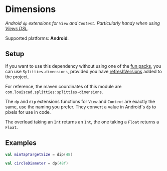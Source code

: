 # Dimensions

*Android `dp` extensions for `View` and `Context`. Particularly handy
when using [Views DSL](../views-dsl/README.md).*

Supported platforms: **Android**.

## Setup

If you want to use this dependency without using one of the [fun packs](../../README.md#download),
you can use `Splitties.dimensions`, provided you have [refreshVersions](https://github.com/jmfayard/refreshVersions) added to the project.

For reference, the maven coordinates of this module are `com.louiscad.splitties:splitties-dimensions`.

The `dp` and `dip` extensions functions for `View` and `Context` are exactly the same,
use the naming you prefer. They convert a value in Android's `dp` to pixels for use in code.

The overload taking an `Int` returns an `Int`, the one taking a `Float` returns a `Float`.

## Examples

```kotlin
val minTapTargetSize = dip(48)
```

```kotlin
val circleDiameter = dp(48f)
```
